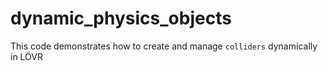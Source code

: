 # dynamic_physics_objects
This code demonstrates how to create and manage `colliders` dynamically in LÖVR
